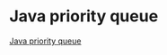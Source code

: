 # Java priority queue
[Java priority queue](https://aiwithcloud.com/2022/09/19/java_priority_queue/)